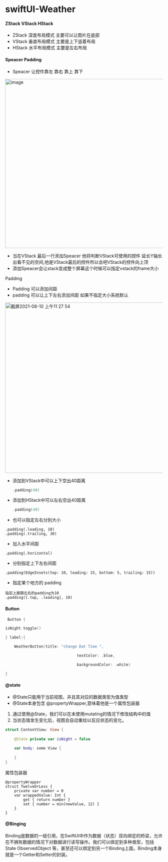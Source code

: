 
# swiftUI-Weather
#### ZStack VStack HStack 

- ZStack  深度布局模式  主要可以让图片在底部 
- VStack  垂直布局模式  主要是上下竖着布局 
- HStack  水平布局模式  主要是左右布局 

#### Speacer Padding 

- Speacer 让控件靠左 靠右 靠上 靠下

<img width="539" alt="image" src="https://user-images.githubusercontent.com/80322837/128802036-adcad3d9-75e7-47b4-a84c-f0b80d94b4ac.png">

- 当在VStack 最后一行添加Speacer 他将判断VStack可使用的控件 延长Y轴长出看不见的空间,他是VStack最后的控件所以会吧VStack的控件向上顶
- 添加Speacer会让stack变成整个屏幕这个时候可以指定vstack的frame大小

Padding

- Padding 可以添加间距 
- padding 可以让上下左右添加间距 如果不指定大小系统默认
<img width="543" alt="截屏2021-08-10 上午11 27 54" src="https://user-images.githubusercontent.com/80322837/128803687-b9285ee9-12be-4813-8a37-a53de532228e.png">


- 添加到VStack中可以上下空出40距离

  ```swift
  .padding(40)
  ```

- 添加到HStack中可以左右空出40距离

  ```swift
  .padding(40)
  ```

  

- 也可以指定左右分别大小

```
.padding(.leading, 10)
.padding(.trailing, 30)
```

- 加入水平间距

```
.padding(.horizontal)
```

- 分别指定上下左右间距

```
.padding(EdgeInsets(top: 10, leading: 15, bottom: 5, trailing: 15))
```

- 指定某个地方的 padding

```
指定上面跟左右的padding为10
.padding([.top, .leading], 10)
```

#### Button  

```swift
 Button {

isNight.toggle()

} label:{

	WeatherButton(title: "change Dat Time ",

								textColor: .blue,

								backgroundColor: .white)

}
```

#### @state   

- @State只能用于当前视图，并且其对应的数据类型为值类型
- @State本身包含 @propertyWrapper,意味着他是一个属性包装器

1. 通过使用@State，我们可以在未使用mutating的情况下修改结构中的值
2. 当状态值发生变化后，视图会自动重绘以反应状态的变化。

```swift
struct ContentView: View {
    
    @State private var isNight = false
    
    var body: some View {
    
    }
}
```

属性包装器

```
@propertyWrapper
struct TwelveOrLess {
    private var number = 0
    var wrappedValue: Int {
        get { return number }
        set { number = min(newValue, 12) }
    }
}
```

#### @Binging  

Binding是数据的一级引用，在SwiftUI中作为数据（状态）双向绑定的桥梁，允许在不拥有数据的情况下对数据进行读写操作。我们可以绑定到多种类型，包括 State ObservedObject 等，甚至还可以绑定到另一个Binding上面。Binding本身就是一个Getter和Setter的封装。

